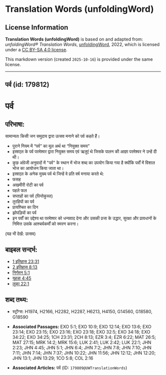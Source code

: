 # Translation Words (unfoldingWord)

## License Information

**Translation Words (unfoldingWord)** is based on and adapted from: _unfoldingWord® Translation Words_, [unfoldingWord](https://unfoldingword.org/utw), 2022, which is licensed under a [CC BY-SA 4.0 license](https://creativecommons.org/licenses/by-sa/4.0/legalcode.en).

This markdown version (created `2025-10-16`) is provided under the same license.



--------------------------------

## पर्व (id: 179812)

पर्व
====

परिभाषा:
--------

सामान्यतः किसी जन समुदाय द्वारा उत्सव मनाने को पर्व कहते हैं।

* पुराने नियम में “पर्व” का मूल अर्थ था “नियुक्त समय”
* इस्राएल के पर्व परमेश्वर द्वारा नियुक्त समय एवं ऋतुएं थे जिसके पालन की आज्ञा परमेश्वर ने उन्हें दी थी।
* कुछ अंग्रेजी अनुवादों में "पर्व" के स्थान में भोज शब्द का उपयोग किया गया है क्योंकि पर्वों में विशाल भोज का आयोजन किया जाता था।
* इस्राएल के अनेक मुख्य पर्व थे जिन्हें वे प्रति वर्ष मनाया करते थे:
* फसह
* अखमीरी रोटी का पर्व
* पहले फल
* सप्ताहों का पर्व (पिन्तेकुस्त)
* तुरहियों का पर्व
* प्रायश्चित का दिन
* झोपड़ियों का पर्व
* इन पर्वों का उद्देश्य था परमेश्वर को धन्यवाद देना और उसकी प्रजा के उद्धार, सुरक्षा और प्रावधानों के निमित्त उसके आश्चर्यकर्मों को स्मरण करना।

(यह भी देखें: उत्सव)

बाइबल सन्दर्भ:
--------------

* [1 इतिहास 23:31](https://ref.ly/1Chr0:0)
* [2 इतिहास 8:13](https://ref.ly/2Chr0:0)
* [निर्गमन 5:1](https://ref.ly/Exod5:1)
* [यूहन्ना 4:45](https://ref.ly/John4:45)
* [लूका 22:1](https://ref.ly/Luke22:1)

शब्द तथ्य:
----------

* स्ट्रोंग्स: H1974, H2166, H2282, H2287, H6213, H4150, G14560, G18580, G18590

* **Associated Passages:** EXO 5:1; EXO 10:9; EXO 12:14; EXO 13:6; EXO 23:14; EXO 23:15; EXO 23:16; EXO 23:18; EXO 32:5; EXO 34:18; EXO 34:22; EXO 34:25; 1CH 23:31; 2CH 8:13; EZR 3:4; EZR 6:22; MAT 26:5; MAT 27:15; MRK 14:2; MRK 15:6; LUK 2:41; LUK 2:42; LUK 22:1; JHN 2:23; JHN 4:45; JHN 5:1; JHN 6:4; JHN 7:2; JHN 7:8; JHN 7:10; JHN 7:11; JHN 7:14; JHN 7:37; JHN 10:22; JHN 11:56; JHN 12:12; JHN 12:20; JHN 13:1; JHN 13:29; 1CO 5:8; COL 2:16
* **Associated Articles:** पर्व (ID: `179809@UWTranslationWords`)

